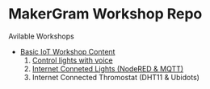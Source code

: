 # MakerGram Workshop Repo

Avilable Workshops

* [Basic IoT Workshop Content](IOT/Basic/README.md)
    1. [Control lights with voice](IOT/Basic/Voicecontrolled_light_adafruitio/README.md)
    2. [Internet Conneted Lights  (NodeRED & MQTT)](IOT/Basic/Internetconnectd_light_nodered/README.md)
    3. Internet Connected Thromostat (DHT11 & Ubidots) 
